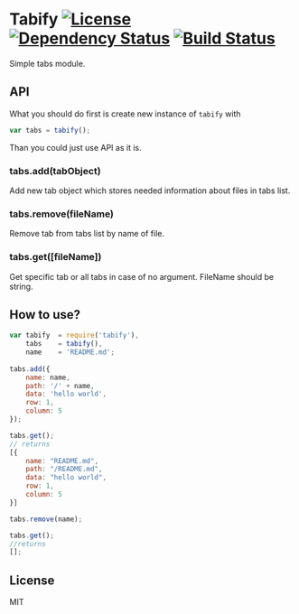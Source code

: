 # Tabify [![License][LicenseIMGURL]][LicenseURL] [![Dependency Status][DependencyStatusIMGURL]][DependencyStatusURL] [![Build Status][BuildStatusIMGURL]][BuildStatusURL]

Simple tabs module.

## API

What you should do first is create new instance of `tabify` with 

```js
var tabs = tabify();
```

Than you could just use API as it is.

### tabs.add(tabObject)

Add new tab object which stores needed information about files in tabs list.

### tabs.remove(fileName)

Remove tab from tabs list by name of file.

### tabs.get([fileName])

Get specific tab or all tabs in case of no argument. FileName should be string.

## How to use?

```js
var tabify  = require('tabify'),
    tabs    = tabify(),
    name    = 'README.md';
    
tabs.add({
    name: name,
    path: '/' + name,
    data: 'hello world',
    row: 1,
    column: 5
});

tabs.get();
// returns 
[{
    name: "README.md",
    path: "/README.md",
    data: "hello world",
    row: 1,
    column: 5
}]

tabs.remove(name);

tabs.get();
//returns
[];

```

## License

MIT

[BuildStatusIMGURL]:        https://img.shields.io/travis/tarzak/tabify/master.svg?style=flat
[DependencyStatusIMGURL]:   https://img.shields.io/gemnasium/tarzak/tabify.svg?style=flat
[LicenseIMGURL]:            https://img.shields.io/badge/license-MIT-317BF9.svg?style=flat
[BuildStatusURL]:           https://travis-ci.org/tarzak/tabify  "Build Status"
[DependencyStatusURL]:      https://gemnasium.com/tarzak/tabify "Dependency Status"
[LicenseURL]:               https://tldrlegal.com/license/mit-license "MIT License"
